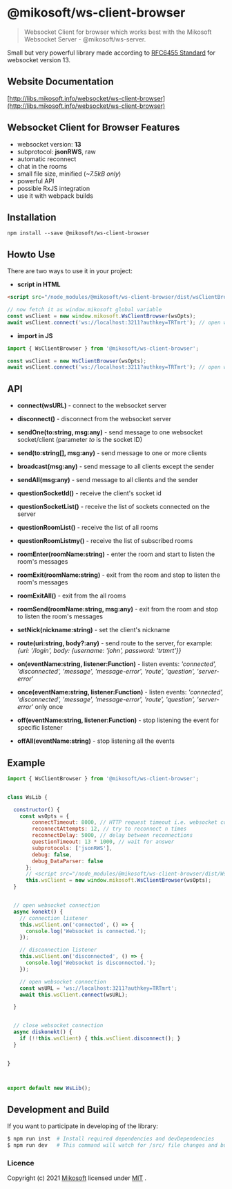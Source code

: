 # @mikosoft/ws-client-browser
> Websocket Client for browser which works best with the Mikosoft Websocket Server - @mikosoft/ws-server.

Small but very powerful library made according to [RFC6455 Standard](https://www.iana.org/assignments/websocket/websocket.xml) for websocket version 13.



## Website Documentation
[http://libs.mikosoft.info/websocket/ws-client-browser](http://libs.mikosoft.info/websocket/ws-client-browser)



## Websocket Client for Browser Features
- websocket version: **13**
- subprotocol: **jsonRWS**, raw
- automatic reconnect
- chat in the rooms
- small file size, minified (*~7.5kB only*)
- powerful API
- possible RxJS integration
- use it with webpack builds


## Installation
```
npm install --save @mikosoft/ws-client-browser
```


## Howto Use
There are two ways to use it in your project:

- **script in HTML**
```html
<script src="/node_modules/@mikosoft/ws-client-browser/dist/wsClientBrowser.min.js"></script>
```
```javascript
// now fetch it as window.mikosoft global variable
const wsClient = new window.mikosoft.WsClientBrowser(wsOpts);
await wsClient.connect('ws://localhost:3211?authkey=TRTmrt'); // open websocket connection
```

- **import in JS**
```javascript
import { WsClientBrowser } from '@mikosoft/ws-client-browser';

const wsClient = new WsClientBrowser(wsOpts);
await wsClient.connect('ws://localhost:3211?authkey=TRTmrt'); // open websocket connection
```



## API
- **connect(wsURL)** - connect to the websocket server
- **disconnect()** - disconnect from the websocket server

- **sendOne(to:string, msg:any)** - send message to one websocket socket/client (parameter *to* is the socket ID)
- **send(to:string[], msg:any)** - send message to one or more clients
- **broadcast(msg:any)** - send message to all clients except the sender
- **sendAll(msg:any)** - send message to all clients and the sender

- **questionSocketId()** - receive the client's socket id
- **questionSocketList()** - receive the list of sockets connected on the server
- **questionRoomList()** - receive the list of all rooms
- **questionRoomListmy()** - receive the list of subscribed rooms

- **roomEnter(roomName:string)** - enter the room and start to listen the room's messages
- **roomExit(roomName:string)** - exit from the room and stop to listen the room's messages
- **roomExitAll()** - exit from the all rooms
- **roomSend(roomName:string, msg:any)** - exit from the room and stop to listen the room's messages

- **setNick(nickname:string)** - set the client's nickname
- **route(uri:string, body?:any)** - send route to the server, for example: *{uri: '/login', body: {username: 'john', password: 'trtmrt'}}*

- **on(eventName:string, listener:Function)** - listen events: *'connected', 'disconnected', 'message', 'message-error', 'route', 'question', 'server-error'*
- **once(eventName:string, listener:Function)** - listen events: *'connected', 'disconnected', 'message', 'message-error', 'route', 'question', 'server-error'* only once
- **off(eventName:string, listener:Function)** - stop listening the event for specific listener
- **offAll(eventName:string)** - stop listening all the events



## Example
```javascript
import { WsClientBrowser } from '@mikosoft/ws-client-browser';


class WsLib {

  constructor() {
    const wsOpts = {
        connectTimeout: 8000, // HTTP request timeout i.e. websocket connect timeout (when internet is down or on localhost $ sudo ip link set lo down)
        reconnectAttempts: 12, // try to reconnect n times
        reconnectDelay: 5000, // delay between reconnections
        questionTimeout: 13 * 1000, // wait for answer
        subprotocols: ['jsonRWS'],
        debug: false,
        debug_DataParser: false
      };
      // <script src="/node_modules/@mikosoft/ws-client-browser/dist/WsClientBrowser.min.js"></script>
      this.wsClient = new window.mikosoft.WsClientBrowser(wsOpts);
  }


  // open websocket connection
  async konekt() {
    // connection listener
    this.wsClient.on('connected', () => {
      console.log('Websocket is connected.');
    });

    // disconnection listener
    this.wsClient.on('disconnected', () => {
      console.log('Websocket is disconnected.');
    });

    // open websocket connection
    const wsURL = 'ws://localhost:3211?authkey=TRTmrt';
    await this.wsClient.connect(wsURL);

  }


  // close websocket connection
  async diskonekt() {
    if (!!this.wsClient) { this.wsClient.disconnect(); }
  }


}



export default new WsLib();

```


## Development and Build
If you want to participate in developing of the library:
```bash
$ npm run inst  # Install required dependencies and devDependencies
$ npm run dev   # This command will watch for /src/ file changes and build in /dist/ folder
```



### Licence
Copyright (c) 2021 [Mikosoft](http://www.mikosoft.info) licensed under [MIT](../LICENSE) .
